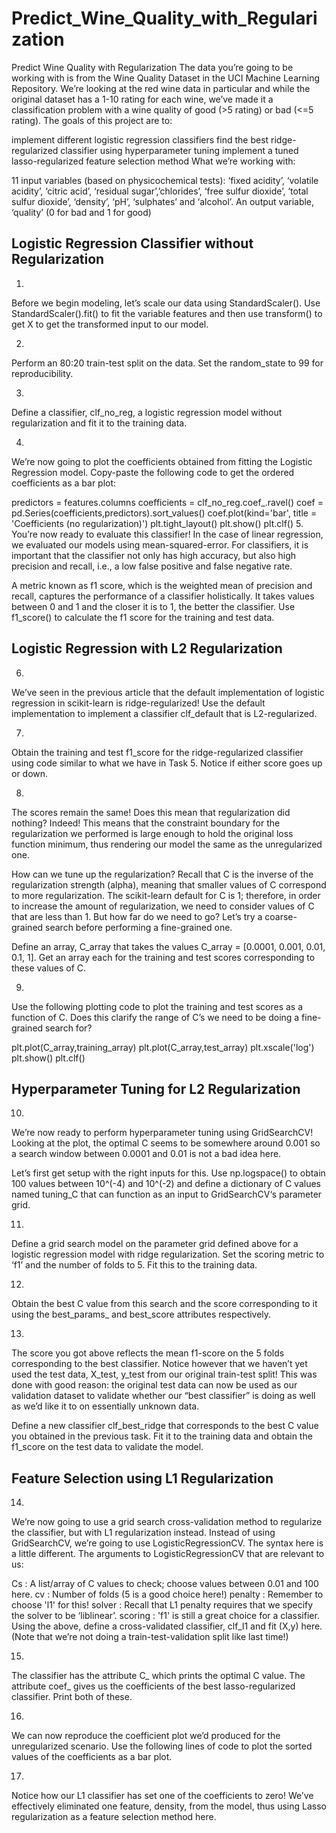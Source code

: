 # Predict_Wine_Quality_with_Regularization

Predict Wine Quality with Regularization
The data you’re going to be working with is from the Wine Quality Dataset in the UCI Machine Learning Repository. 
We’re looking at the red wine data in particular and while the original dataset has a 1-10 rating for each wine, we’ve made it a classification problem with a wine quality of good (>5 rating) or bad (<=5 rating). The goals of this project are to:

implement different logistic regression classifiers
find the best ridge-regularized classifier using hyperparameter tuning
implement a tuned lasso-regularized feature selection method
What we’re working with:

11 input variables (based on physicochemical tests): ‘fixed acidity’, ‘volatile acidity’, ‘citric acid’, ‘residual sugar’,’chlorides’, ‘free sulfur dioxide’, ‘total sulfur dioxide’, ‘density’, ‘pH’, ‘sulphates’ and ‘alcohol’.
An output variable, ‘quality’ (0 for bad and 1 for good)


## Logistic Regression Classifier without Regularization

1.
Before we begin modeling, let’s scale our data using StandardScaler(). Use StandardScaler().fit() to fit the variable features and then use transform() to get X to get the transformed input to our model.



2.
Perform an 80:20 train-test split on the data. Set the random_state to 99 for reproducibility.



3.
Define a classifier, clf_no_reg, a logistic regression model without regularization and fit it to the training data.


4.
We’re now going to plot the coefficients obtained from fitting the Logistic Regression model. Copy-paste the following code to get the ordered coefficients as a bar plot:

predictors = features.columns
coefficients = clf_no_reg.coef_.ravel()
coef = pd.Series(coefficients,predictors).sort_values()
coef.plot(kind='bar', title = 'Coefficients (no regularization)')
plt.tight_layout()
plt.show()
plt.clf()
5.
You’re now ready to evaluate this classifier! In the case of linear regression, we evaluated our models using mean-squared-error. 
For classifiers, it is important that the classifier not only has high accuracy, but also high precision and recall, i.e., a low false positive and false negative rate.

A metric known as f1 score, which is the weighted mean of precision and recall, captures the performance of a classifier holistically. 
It takes values between 0 and 1 and the closer it is to 1, the better the classifier. Use f1_score() to calculate the f1 score for the training and test data.



## Logistic Regression with L2 Regularization

6.
We’ve seen in the previous article that the default implementation of logistic regression in scikit-learn is ridge-regularized! Use the default implementation to implement a classifier clf_default that is L2-regularized.


7.
Obtain the training and test f1_score for the ridge-regularized classifier using code similar to what we have in Task 5. Notice if either score goes up or down.


8.
The scores remain the same! Does this mean that regularization did nothing? Indeed! This means that the constraint boundary for the regularization we performed is large enough to hold the original loss function minimum, thus rendering our model the same as the unregularized one.

How can we tune up the regularization? Recall that C is the inverse of the regularization strength (alpha), meaning that smaller values of C correspond to more regularization. The scikit-learn default for C is 1; therefore, in order to increase the amount of regularization, we need to consider values of C that are less than 1. But how far do we need to go? Let’s try a coarse-grained search before performing a fine-grained one.

Define an array, C_array that takes the values C_array = [0.0001, 0.001, 0.01, 0.1, 1]. Get an array each for the training and test scores corresponding to these values of C.

9.
Use the following plotting code to plot the training and test scores as a function of C. Does this clarify the range of C’s we need to be doing a fine-grained search for?

plt.plot(C_array,training_array)
plt.plot(C_array,test_array)
plt.xscale('log')
plt.show()
plt.clf()

## Hyperparameter Tuning for L2 Regularization

10.
We’re now ready to perform hyperparameter tuning using GridSearchCV! Looking at the plot, the optimal C seems to be somewhere around 0.001 so a search window between 0.0001 and 0.01 is not a bad idea here.

Let’s first get setup with the right inputs for this. Use np.logspace() to obtain 100 values between 10^(-4) and 10^(-2) and define a dictionary of C values named tuning_C that can function as an input to GridSearchCV‘s parameter grid.


11.
Define a grid search model on the parameter grid defined above for a logistic regression model with ridge regularization. Set the scoring metric to ‘f1’ and the number of folds to 5. Fit this to the training data.


12.
Obtain the best C value from this search and the score corresponding to it using the best_params_ and best_score attributes respectively.

13.
The score you got above reflects the mean f1-score on the 5 folds corresponding to the best classifier. 
Notice however that we haven’t yet used the test data, X_test, y_test from our original train-test split! 
This was done with good reason: the original test data can now be used as our validation dataset to validate whether our “best classifier” is doing as well as we’d like it to on essentially unknown data.

Define a new classifier clf_best_ridge that corresponds to the best C value you obtained in the previous task. 
Fit it to the training data and obtain the f1_score on the test data to validate the model.



## Feature Selection using L1 Regularization

14.
We’re now going to use a grid search cross-validation method to regularize the classifier, but with L1 regularization instead. 
Instead of using GridSearchCV, we’re going to use LogisticRegressionCV. The syntax here is a little different. The arguments to LogisticRegressionCV that are relevant to us:

Cs : A list/array of C values to check; choose values between 0.01 and 100 here.
cv : Number of folds (5 is a good choice here!)
penalty : Remember to choose 'l1' for this!
solver : Recall that L1 penalty requires that we specify the solver to be ‘liblinear’.
scoring : 'f1' is still a great choice for a classifier.
Using the above, define a cross-validated classifier, clf_l1 and fit (X,y) here. (Note that we’re not doing a train-test-validation split like last time!)


15.
The classifier has the attribute C_ which prints the optimal C value. The attribute coef_ gives us the coefficients of the best lasso-regularized classifier. Print both of these.


16.
We can now reproduce the coefficient plot we’d produced for the unregularized scenario. Use the following lines of code to plot the sorted values of the coefficients as a bar plot.


17.
Notice how our L1 classifier has set one of the coefficients to zero! We’ve effectively eliminated one feature, density, from the model, 
thus using Lasso regularization as a feature selection method here.
